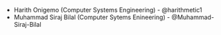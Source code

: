 - Harith Onigemo (Computer Systems Engineering) - @harithmetic1
- Muhammad Siraj Bilal (Computer Sytems Enineering) - @Muhammad-Siraj-Bilal

